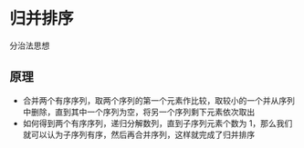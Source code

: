 # 归并排序

分治法思想

## 原理

* 合并两个有序序列，取两个序列的第一个元素作比较，取较小的一个并从序列中删除，直到其中一个序列为空，将另一个序列剩下元素依次取出
* 如何得到两个有序序列，递归分解数列，直到子序列元素个数为 1，那么我们就可以认为子序列有序，然后再合并序列，这样就完成了归并排序
